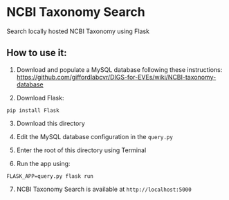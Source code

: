 # NCBI Taxonomy Search
Search locally hosted NCBI Taxonomy using Flask

## How to use it:
1. Download and populate a MySQL database following these instructions:
https://github.com/giffordlabcvr/DIGS-for-EVEs/wiki/NCBI-taxonomy-database

2. Download Flask:
```
pip install Flask
```
3. Download this directory

4. Edit the MySQL database configuration in the `query.py`

5. Enter the root of this directory using Terminal

6. Run the app using:
```
FLASK_APP=query.py flask run
```
7. NCBI Taxonomy Search is available at `http://localhost:5000`
